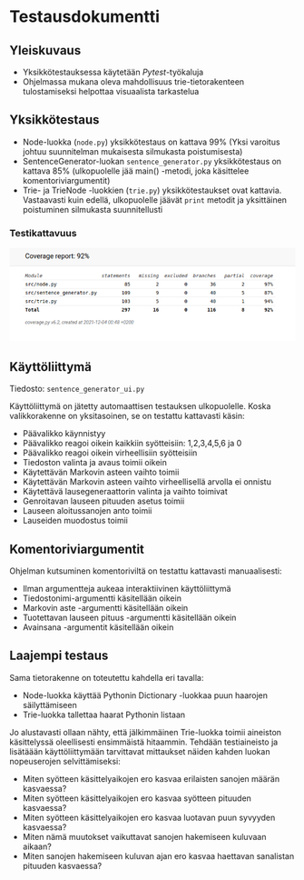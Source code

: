 # Testausdokumentti

## Yleiskuvaus

* Yksikkötestauksessa käytetään *Pytest*-työkaluja
* Ohjelmassa mukana oleva mahdollisuus trie-tietorakenteen tulostamiseksi helpottaa visuaalista tarkastelua

## Yksikkötestaus
* Node-luokka (```node.py```) yksikkötestaus on kattava 99% (Yksi varoitus johtuu suunnitelman mukaisesta silmukasta poistumisesta)
* SentenceGenerator-luokan ```sentence_generator.py``` yksikkötestaus on kattava 85% (ulkopuolelle jää main() -metodi, joka käsittelee komentoriviargumentit)
* Trie- ja TrieNode -luokkien (```trie.py```) yksikkötestaukset ovat kattavia. Vastaavasti kuin edellä, ulkopuolelle jäävät ```print``` metodit ja yksittäinen poistuminen silmukasta suunnitellusti

### Testikattavuus
![coverage report](https://github.com/jatufin/lausegeneraattori/blob/master/dokumentaatio/coverage_report.png)

## Käyttöliittymä

Tiedosto: ```sentence_generator_ui.py ```

Käyttöliittymä on jätetty automaattisen testauksen ulkopuolelle. Koska valikkorakenne on yksitasoinen, se on testattu kattavasti käsin:
* Päävalikko käynnistyy
* Päävalikko reagoi oikein kaikkiin syötteisiin: 1,2,3,4,5,6 ja 0
* Päävalikko reagoi oikein virheellisiin syötteisiin
* Tiedoston valinta ja avaus toimii oikein
* Käytettävän Markovin asteen vaihto toimii
* Käytettävän Markovin asteen vaihto virheellisellä arvolla ei onnistu
* Käytettävä lausegeneraattorin valinta ja vaihto toimivat
* Genroitavan lauseen pituuden asetus toimii
* Lauseen aloitussanojen anto toimii
* Lauseiden muodostus toimii

## Komentoriviargumentit

Ohjelman kutsuminen komentoriviltä on testattu kattavasti manuaalisesti:
* Ilman argumentteja aukeaa interaktiivinen käyttöliittymä
* Tiedostonimi-argumentti käsitellään oikein
* Markovin aste -argumentti käsitellään oikein
* Tuotettavan lauseen pituus -argumentti käsitellään oikein
* Avainsana -argumentit käsitellään oikein

## Laajempi testaus

Sama tietorakenne on toteutettu kahdella eri tavalla:
* Node-luokka käyttää Pythonin Dictionary -luokkaa puun haarojen säilyttämiseen
* Trie-luokka tallettaa haarat Pythonin listaan

Jo alustavasti ollaan nähty, että jälkimmäinen Trie-luokka toimii aineiston käsittelyssä oleellisesti ensimmäistä hitaammin. Tehdään testiaineisto ja lisätäään käyttöliittymään tarvittavat mittaukset näiden kahden luokan nopeuserojen selvittämiseksi:
* Miten syötteen käsittelyaikojen ero kasvaa erilaisten sanojen määrän kasvaessa?
* Miten syötteen käsittelyaikojen ero kasvaa syötteen pituuden kasvaessa?
* Miten syötteen käsittelyaikojen ero kasvaa luotavan puun syvyyden kasvaessa?
* Miten nämä muutokset vaikuttavat sanojen hakemiseen kuluvaan aikaan?
* Miten sanojen hakemiseen kuluvan ajan ero kasvaa haettavan sanalistan pituuden kasvaessa?


